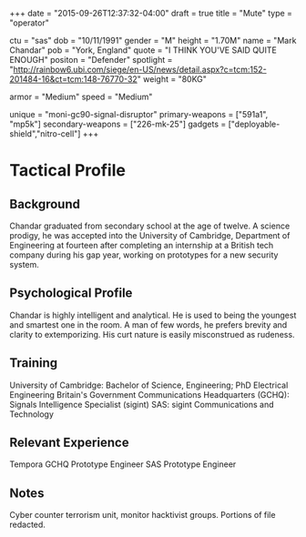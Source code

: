 +++
date = "2015-09-26T12:37:32-04:00"
draft = true
title = "Mute"
type = "operator"

ctu = "sas"
dob = "10/11/1991"
gender = "M"
height = "1.70M"
name = "Mark Chandar"
pob = "York, England"
quote = "I THINK YOU'VE SAID QUITE ENOUGH"
positon = "Defender"
spotlight = "http://rainbow6.ubi.com/siege/en-US/news/detail.aspx?c=tcm:152-201484-16&ct=tcm:148-76770-32"
weight = "80KG"

armor = "Medium"
speed = "Medium"

unique = "moni-gc90-signal-disruptor"
primary-weapons = ["591a1", "mp5k"]
secondary-weapons = ["226-mk-25"]
gadgets = ["deployable-shield","nitro-cell"]
+++

# Tactical Profile

## Background

Chandar graduated from secondary school at the age of twelve. A science prodigy, he was accepted into the University of Cambridge, Department of Engineering at fourteen after completing an internship at a British tech company during his gap year, working on prototypes for a new security system.

## Psychological Profile

Chandar is highly intelligent and analytical. He is used to being the youngest and smartest one in the room. A man of few words, he prefers brevity and clarity to extemporizing. His curt nature is easily misconstrued as rudeness.

## Training

University of Cambridge: Bachelor of Science, Engineering;
PhD Electrical Engineering
Britain's Government Communications Headquarters (GCHQ): Signals Intelligence Specialist (sigint)
SAS: sigint Communications and Technology

## Relevant Experience

Tempora
GCHQ Prototype Engineer
SAS Prototype Engineer

## Notes

Cyber counter terrorism unit, monitor hacktivist groups.
Portions of file redacted.
